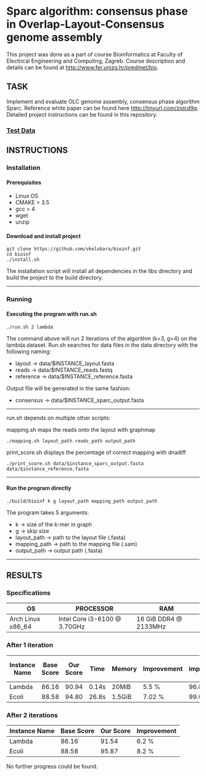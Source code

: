 # Sparc algorithm: consensus phase in Overlap-Layout-Consensus genome assembly
This project was done as a part of course Bioinformatics at Faculty of Electrical Engineering and Computing, Zagreb.
Course description and details can be found at http://www.fer.unizg.hr/predmet/bio.

## TASK
Implement and evaluate OLC genome assembly, consensus phase algorithm Sparc. Reference white paper can be found here http://tinyurl.com/zqjcd9q. Detailed project instructions can be found in this repository.

### [Test Data](https://www.dropbox.com/s/a40dhhfchojyf0c/consenus_input.zip?dl=0)

## INSTRUCTIONS
### Installation
#### Prerequisites
* Linux OS
* CMAKE > 3.5
* gcc > 4
* wget
* unzip

#### Download and install project
```shell
git clone https://github.com/vkolobara/bioinf.git
cd bioinf
./install.sh
```

The installation script will install all dependencies in the libs directory and build the project to the build directory.

---

### Running
#### Executing the program with run.sh
```shell
./run.sh 2 lambda
```

The command above will run 2 iterations of the algorithm (k=3, g=4) on the lambda dataset. Run.sh searches for data files in the data directory with the following naming:
* layout    -> data/$INSTANCE_layout.fasta
* reads     -> data/$INSTANCE_reads.fastq
* reference -> data/$INSTANCE_reference.fasta

Output file will be generated in the same fashion:
* consensus -> data/$INSTANCE_sparc_output.fasta
---

run.sh depends on multiple other scripts:

mapping.sh maps the reads onto the layout with graphmap
```shell
./mapping.sh layout_path reads_path output_path
```

print_score.sh displays the percentage of correct mapping with dnadiff
```shell
./print_score.sh data/$instance_sparc_output.fasta data/$instance_reference.fasta
```

---

#### Run the program directly
```shell
./build/bioinf k g layout_path mapping_path output_path
```

The program takes 5 arguments:
* k            -> size of the k-mer in graph
* g            -> skip size
* layout_path  -> path to the layout file (.fasta)
* mapping_path -> path to the mapping file (.sam) 
* output_path  -> output path (.fasta)
---
## RESULTS
### Specifications
| OS | PROCESSOR | RAM |
| -- | --------- | --- |
| Arch Linux x86_64 | Intel Core i3-6100 @ 3.70GHz | 16 GiB DDR4 @ 2133MHz |

### After 1 iteration
| Instance Name | Base Score | Our Score | Time   | Memory | Improvement | Original implementation Score | Time  | Memory  | Improvement |
| ------------- | ---------- | --------- | ------ | ------ | ----------  | -------------- | ----  | ------  | ----------- |
| Lambda        | 86.16      | 90.94     | 0.14s  | 20MiB  | 5.5 %       | 96.83          | 0.27s | 32MiB   | 12.4%       |
| Ecoli         | 88.58      | 94.80     | 26.8s  | 1.5GiB | 7.02 %      | 99.01          | 36.8s | 3GiB  | 11.77%      |

### After 2 iterations
| Instance Name | Base Score | Our Score | Improvement |
| ------------- | ---------- | --------- | ----------- |
| Lambda        | 86.16      | 91.54     | 6.2 %       |
| Ecoli         | 88.58      | 95.87     | 8.2 %       |

No further progress could be found.
